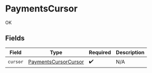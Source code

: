 # PaymentsCursor

OK


## Fields

| Field                                                               | Type                                                                | Required                                                            | Description                                                         |
| ------------------------------------------------------------------- | ------------------------------------------------------------------- | ------------------------------------------------------------------- | ------------------------------------------------------------------- |
| `cursor`                                                            | [PaymentsCursorCursor](../../models/shared/paymentscursorcursor.md) | :heavy_check_mark:                                                  | N/A                                                                 |